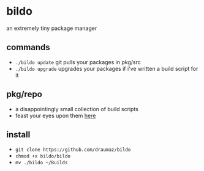 # bildo
an extremely tiny package manager

## commands
- ```./bildo update``` git pulls your packages in pkg/src
- ```./bildo upgrade``` upgrades your packages if i've written a build script for it

## pkg/repo
- a disappointingly small collection of build scripts
- feast your eyes upon them <a href="https://github.com/draumaz/bildo/tree/main/pkg/repo">here</a>

## install
- ```git clone https://github.com/draumaz/bildo```
- ```chmod +x bildo/bildo```
- ```mv ./bildo ~/Builds```
